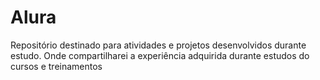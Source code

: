 # Alura
Repositório destinado para atividades e projetos desenvolvidos durante estudo. 
Onde compartilharei a experiência adquirida durante estudos do cursos e treinamentos
